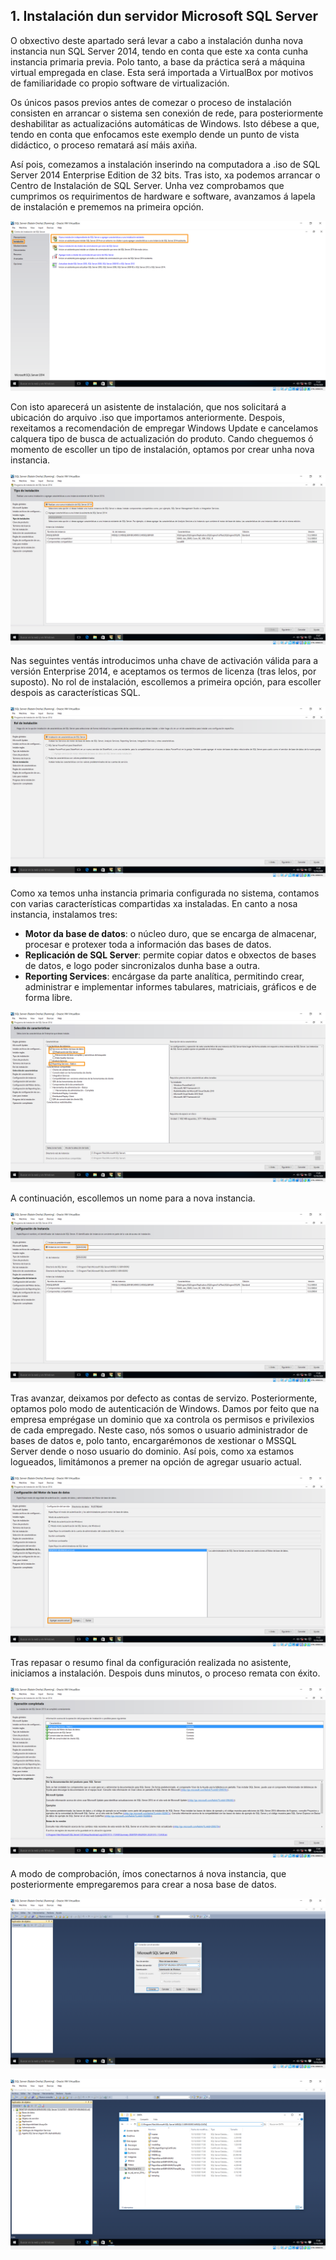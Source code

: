 ## 1. Instalación dun servidor Microsoft SQL Server

O obxectivo deste apartado será levar a cabo a instalación dunha nova instancia nun SQL Server 2014, tendo en conta que este xa conta cunha instancia primaria previa. Polo tanto, a base da práctica será a máquina virtual empregada en clase. Esta será importada a VirtualBox por motivos de familiaridade co propio software de virtualización.

Os únicos pasos previos antes de comezar o proceso de instalación consisten en arrancar o sistema sen conexión de rede, para posteriormente deshabilitar as actualizacións automáticas de Windows. Isto débese a que, tendo en conta que enfocamos este exemplo dende un punto de vista didáctico, o proceso rematará así máis axiña.

Así pois, comezamos a instalación inserindo na computadora a .iso de SQL Server 2014 Enterprise Edition de 32 bits. Tras isto, xa podemos arrancar o Centro de Instalación de SQL Server. Unha vez comprobamos que cumprimos os requirimentos de hardware e software, avanzamos á lapela de instalación e prememos na primeira opción.

![01](./img/01_01.png)


Con isto aparecerá un asistente de instalación, que nos solicitará a ubicación do arquivo .iso que importamos anteriormente. Despois, rexeitamos a recomendación de empregar Windows Update e cancelamos calquera tipo de busca de actualización do produto. Cando cheguemos ó momento de escoller un tipo de instalación, optamos por crear unha nova instancia.

![02](./img/01_02.png)


Nas seguintes ventás introducimos unha chave de activación válida para a versión Enterprise 2014, e aceptamos os termos de licenza (tras lelos, por suposto). No rol de instalación, escollemos a primeira opción, para escoller despois as características SQL.

![03](./img/01_03.png)


Como xa temos unha instancia primaria configurada no sistema, contamos con varias características compartidas xa instaladas. En canto a nosa instancia, instalamos tres: 

- **Motor da base de datos**: o núcleo duro, que se encarga de almacenar, procesar e protexer toda a información das bases de datos.
- **Replicación de SQL Server**: permite copiar datos e obxectos de bases de datos, e logo poder sincronizalos dunha base a outra.
- **Reporting Services**: encárgase da parte analítica, permitindo crear, administrar e implementar informes tabulares, matriciais, gráficos e de forma libre.

![04](./img/01_04.png)


A continuación, escollemos un nome para a nova instancia.

![05](./img/01_05.png)


Tras avanzar, deixamos por defecto as contas de servizo. Posteriormente, optamos polo modo de autenticación de Windows. Damos por feito que na empresa emprégase un dominio que xa controla os permisos e privilexios de cada empregado. Neste caso, nós somos o usuario administrador de bases de datos e, polo tanto, encargarémonos de xestionar o MSSQL Server dende o noso usuario do dominio. Así pois, como xa estamos logueados, limitámonos a premer na opción de agregar usuario actual. 

![06](./img/01_06.png)


Tras repasar o resumo final da configuración realizada no asistente, iniciamos a instalación. Despois duns minutos, o proceso remata con éxito.

![07](./img/01_07.png)


A modo de comprobación, ímos conectarnos á nova instancia, que posteriormente empregaremos para crear a nosa base de datos.

![08](./img/01_08.png)

![09](./img/01_09.png)
